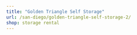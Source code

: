 ```yaml
---
title: "Golden Triangle Self Storage"
url: /san-diego/golden-triangle-self-storage-2/
shop: storage rental
---
```

